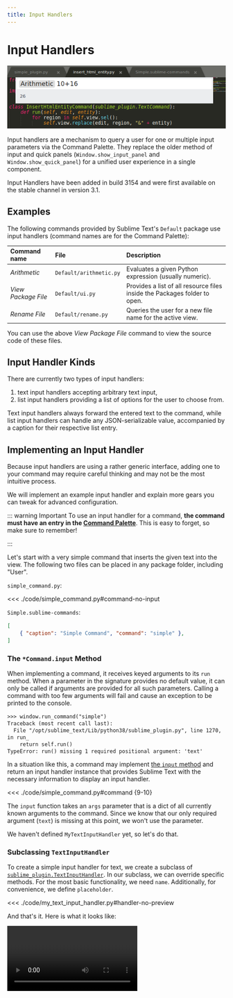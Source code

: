 ```yaml
---
title: Input Handlers
---
```


# Input Handlers

![Arithmetic command using an input handler](./images/arithmetic.png)

Input handlers are a mechanism
to query a user for one or multiple input parameters
via the Command Palette.
They replace the older method of input and quick panels
(`Window.show_input_panel` and `Window.show_quick_panel`)
for a unified user experience in a single component.

Input Handlers have been added in build 3154
and were first available on the stable channel in version 3.1.

## Examples

The following commands provided by Sublime Text's `Default` package
use input handlers
(command names are for the Command Palette):

| Command name | File | Description |
|:-|:-|:-|
| *Arithmetic* | `Default/arithmetic.py` | Evaluates a given Python expression (usually numeric). |
| *View Package File* | `Default/ui.py` | Provides a list of all resource files inside the Packages folder to open. |
| *Rename File* | `Default/rename.py` | Queries the user for a new file name for the active view. |

You can use the above *View Package File* command
to view the source code of these files.


## Input Handler Kinds

There are currently two types of input handlers:

1. text input handlers accepting arbitrary text input,
1. list input handlers providing a list of options for the user to choose from.

Text input handlers always forward the entered text to the command,
while list input handlers can handle any JSON-serializable value,
accompanied by a caption for their respective list entry.


## Implementing an Input Handler

Because input handlers are using a rather generic interface,
adding one to your command
may require careful thinking
and may not be the most intuitive process.

We will implement an example input handler
and explain more gears you can tweak
for advanced configuration.

::: warning Important
To use an input handler for a command,
**the command must have an entry in the [Command Palette][]**.
This is easy to forget,
so make sure to remember!

[Command Palette]: ../command_palette.md
:::

Let's start with a very simple command
that inserts the given text into the view.
The following two files
can be placed in any package folder,
including "User".

`simple_command.py`:

<<< ./code/simple_command.py#command-no-input

`Simple.sublime-commands`:

```json
[
    { "caption": "Simple Command", "command": "simple" },
]
```


### The `*Command.input` Method

When implementing a command,
it receives keyed arguments to its `run` method.
When a parameter in the signature provides no default value,
it can only be called if arguments are provided for all such parameters.
Calling a command with too few arguments will fail
and cause an exception to be printed to the console.

```
>>> window.run_command("simple")
Traceback (most recent call last):
  File "/opt/sublime_text/Lib/python38/sublime_plugin.py", line 1270, in run_
    return self.run()
TypeError: run() missing 1 required positional argument: 'text'
```

In a situation like this,
a command may implement [the `input` method][api-TextCommand]
and return an input handler instance
that provides Sublime Text
with the necessary information
to display an input handler.

<<< ./code/simple_command.py#command {9-10}

The `input` function takes an `args` parameter
that is a dict of all currently known arguments to the command.
Since we know that our only required argument (`text`)
is missing at this point,
we won't use the parameter.

We haven't defined `MyTextInputHandler` yet,
so let's do that.


### Subclassing `TextInputHandler`

To create a simple input handler for text,
we create a subclass of [`sublime_plugin.TextInputHandler`][api-TextInputHandler].
In our subclass,
we can override specific methods.
For the most basic functionality,
we need `name`.
Additionally, for convenience,
we define `placeholder`.

<<< ./code/my_text_input_handler.py#handler-no-preview

And that's it.
Here is what it looks like:

<video controls src="./images/simple_input_handler.mp4" />

::: tip
Of course, you can still call the command like before
from a key binding or via the console.
When all required arguments are provided,
the input handler will be skipped
and the command run immediately.
:::


### Rendering a Preview

The `preview` method is called
for every modification of the entered text
and allows to show a small preview
below the Command Palette.
The preview can either be pure text
or can use [minihtml][]
for a markup-enabled format.

[minihtml]: https://www.sublimetext.com/docs/minihtml.html

The following snippet extends our input handler from earlier
to show the amount of characters that will be inserted:

<<< ./code/my_text_input_handler.py#handler {8-9}

There are additional methods that can be overriden.
These are described [in the documentation][api-TextInputHandler].


### Using Dynamic Data

You may have noticed that our `MyTextInputHandler` class
is entirely separate from our `SampleCommand`.
In the event that we want the input handler
to depend on some dynamic data,
such as the current view's selection,
we will have to provide such values
to the input handler's constructor.

The following snippet passes the text command's `View` instance
to the input handler's constructor.
The constructor itself stores the instance
in an instance attribute
and later accesses it from `preview`.

<<< ./code/simple_input_handler.py {10,14-15,25}

<video controls src="./images/simple_input_handler_preview.mp4" />


## Providing a List Of Options With `ListInputHandler`

Instead of free form input,
you can provide the user
with a list of values
that they can choose from.
This is done by sublassing `sublime_plugin.ListInputHandler`
and providing an `list_items` method
that returns a list of values to choose from.
This list can either be a list of strings
or a list of tuples,
where the first element indicates the text to be shown
and the second element the value to insert as the command's argument.

Following is a small example command
that offers a list of [named HTML entities][]
using the built-in [`html.entities`][] module:

[named HTML entities]: https://html.spec.whatwg.org/multipage/syntax.html#character-references
[`html.entities`]: https://docs.python.org/3/library/html.entities.html


<<< ./code/insert_html_entity.py {16-17}

::: tip
Notice how we don't implement `name` here,
because Sublime Text can automatically infer
the input handler's target argument name
from the class name,
using the same logic as for command names
but stripping "InputHandler" instead.
:::

::: warning Reminder
Remember that you need to make the above command
available to the Command Palette
by specifying it in a `.sublime-commands` file.

``` json
[
  { "caption": "Insert Html Entity", "command": "insert_html_entity" },
]
```
:::

Here is what it looks like in action:

<video controls src="./images/list_input_handler.mp4" />


## Implementing Multiple Input Handlers

When a command requires multiple arguments
that the user must provide,
things change a bit.
Notably, you know must add logic inside `input`
that returns the appropriate input handler
based on which arguments are still missing.
The order in which these are returned matters,
because input handlers that received input
remain visible in the Command Palette
to visualize the current input step
in a breadcrumbs style.
And finally, the input handlers' `description` methods will be used
to render text for these breadcrumbs.
(Since the default behavior is to show the inserted value,
this is used only rarely.)

Let's write a command that multiplies two operands.

<<< ./code/simple_multiply.py

::: tip
In this command, we only used a single input handler class for two parameters
by returning an instance variable in the `name` function.
:::

<video controls src="./images/multiply_input.mp4" />

The command works as it advertises.
It asks for two numbers when invoked from the command palette consecutively.
However, it does not show a breadcrumb for the first operand
after we confirmed it.
This is because the `input` command is re-run after the first argument,
since we need two arguments,
and information about the previous input handler is lost.

::: tip
Having problems running this command?
Did you add a `.sublime-commands` entry for it?
:::


### The `next_input` Method

To show the before-mentioned breadcrumb,
the first input handler needs to know
what input handler should be the next
and return it in a `next_input` method.

You could do so in a static way,
but let's try a dynamic approach.
Remember that you don't need to ask
for the second argument
if it was already provided.

<<< ./code/multiply.py {10-14,19,27-29}

In this command,
we collect all the arguments we need from the first call
and change `NumberInputHandler` to `MultiNumberInputHandler`
that accepts a list of argument names to query.
The destructuring assignment in line 19
splits the list into a "first" and "rest",
so that the rest of the required arguments can be returned
in the `next_input` method.

Let's see how it looks when invoked:

<video controls src="./images/multiply_next_input.mp4" />

::: tip
Both `NumberInputHandler` and `MultiNumberInputHandler`
implement a `validate` method that returns a boolean
if the passed text can be parsed into a floating point number.
The effect is that for non-numeric text the input is rejected
and nothing happens when pressing <Key k="enter" />.
Try for yourself!
:::


## Code Archive

The final code examples presented on this page
[are included in the source git repository][code].
You can download a [zip][] of it (via [DownGit][])
and extract it into your Packages folder
to experiment with them.

[code]: https://github.com/sublimetext-io/docs.sublimetext.io/tree/master/docs/guide/extensibility/plugins/input_handlers/code
[zipball]: https://minhaskamal.github.io/DownGit/#/home?url=https:%2F%2Fgithub.com%2Fsublimetext-io%2Fdocs.sublimetext.io%2Ftree%2Fmaster%2Fdocs%2Fguide%2Fextensibility%2Fplugins%2Finput_handlers%2Fcode&fileName=InputHandlerExamples&rootDirectory=InputHandlerExamples
[DownGit]: https://github.com/MinhasKamal/DownGit


## Invoking Commands With Input Handlers

When invoking a command with an input handler
and without all required arguments
from a plugin or key binding,
it is advised to use the `show_overlay` command.
Commands invoked that way
will have their `input` method called
before ST attempts to call `run`,
resulting in more predictable behavior.
Otherwise, Sublime Text will try to run the command as normally
(running its `run` method)
and only check the command's `input` method
if the call failed because of insufficient arguments.

**Examples**:

``` py
view.run_command(
    'show_overlay',
    {'overlay': 'command_palette', 'command': 'multiply', 'args': {'operand1': 12}},
)
```

``` json
{
    "command": "show_overlay",
    "args": {
        "overlay": "command_palette",
        "command": "multiply",
        "args": {"operand1": 12}
    },
}
```

## Caveats

- As mentioned countless times already,
  there must be an entry for the Command Palette
  to be able to use input handlers.

- A command's `input` method may be called multiple times
  until the user can access it.

- `is_visible` and `is_enabled` cannot decide their return value
  based on the given arguments
  when an input handler is involved.
  ([#3249](https://github.com/sublimehq/sublime_text/issues/3249))


[api-TextCommand]: https://www.sublimetext.com/docs/api_reference.html#sublime_plugin.TextCommand
[api-TextInputHandler]: https://www.sublimetext.com/docs/api_reference.html#sublime_plugin.TextInputHandler
